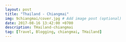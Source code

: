 ```yaml
---
layout: post
title: "Thailand - Chiangmai"
img: 9chiangmai/cover.jpg # Add image post (optional)
date: 2017-08-16 13:42:00 +0700
description: THailand-chiangmai
tag: [Travel, Blogging, chiangmai, THailand]
---
```

